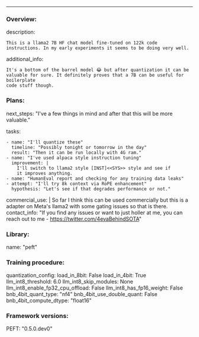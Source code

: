 ---

### Overview:
  description:
    
    This is a llama2 7B HF chat model fine-tuned on 122k code instructions. In my early experiments it seems to be doing very well.
  
  additional_info:
    
    It's a bottom of the barrel model 😂 but after quantization it can be
    valuable for sure. It definitely proves that a 7B can be useful for boilerplate
    code stuff though.

### Plans:
  next_steps: "I've a few things in mind and after that this will be more valuable."
  
  tasks:
  
    - name: "I'll quantize these"
      timeline: "Possibly tonight or tomorrow in the day"
      result: "Then it can be run locally with 4G ram."
    - name: "I've used alpaca style instruction tuning"
      improvement: |
        I'll switch to llama2 style [INST]<<SYS>> style and see if
        it improves anything.
    - name: "HumanEval report and checking for any training data leaks"
    - attempt: "I'll try 8k context via RoPE enhancement"
      hypothesis: "Let's see if that degrades performance or not."
  commercial_use: |
    So far I think this can be used commercially but this is a adapter on Meta's llama2 with
    some gating issues so that is there.
  contact_info: "If you find any issues or want to just holler at me, you can reach out to me - https://twitter.com/4evaBehindSOTA"

### Library:
  name: "peft"

### Training procedure:
  quantization_config:
    load_in_8bit: False
    load_in_4bit: True
    llm_int8_threshold: 6.0
    llm_int8_skip_modules: None
    llm_int8_enable_fp32_cpu_offload: False
    llm_int8_has_fp16_weight: False
    bnb_4bit_quant_type: "nf4"
    bnb_4bit_use_double_quant: False
    bnb_4bit_compute_dtype: "float16"

### Framework versions:
  PEFT: "0.5.0.dev0"